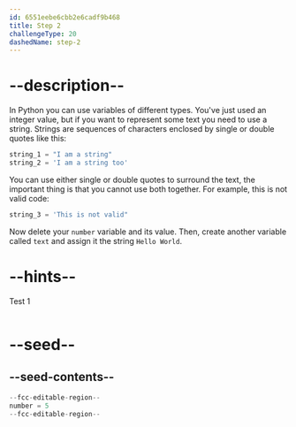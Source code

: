 ```yaml
---
id: 6551eebe6cbb2e6cadf9b468
title: Step 2
challengeType: 20
dashedName: step-2
---
```


# --description--

In Python you can use variables of different types. You've just used an integer value, but if you want to represent some text you need to use a string. Strings are sequences of characters enclosed by single or double quotes like this:

```py
string_1 = "I am a string"
string_2 = 'I am a string too'
```

You can use either single or double quotes to surround the text, the important thing is that you cannot use both together. For example, this is not valid code:

```py
string_3 = 'This is not valid"
```

Now delete your `number` variable and its value. Then, create another variable called `text` and assign it the string `Hello World`.

# --hints--

Test 1

```js

```

# --seed--

## --seed-contents--

```py
--fcc-editable-region--
number = 5
--fcc-editable-region--
```
